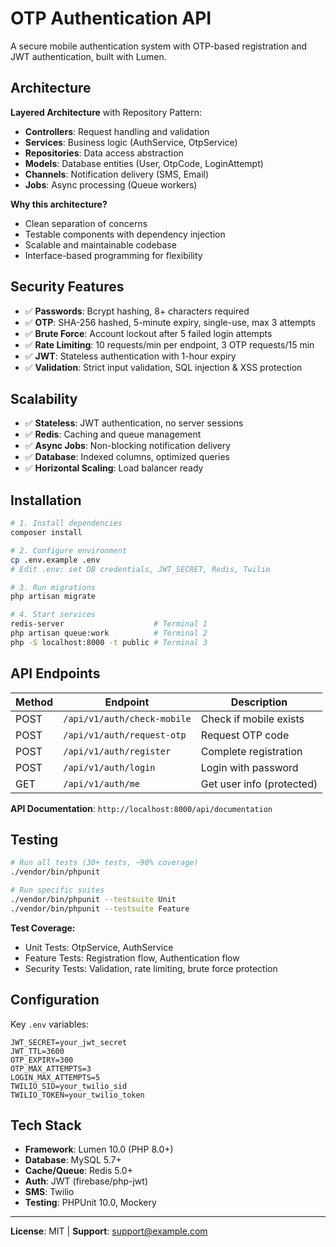 # OTP Authentication API

A secure mobile authentication system with OTP-based registration and JWT authentication, built with Lumen.

## Architecture

**Layered Architecture** with Repository Pattern:
- **Controllers**: Request handling and validation
- **Services**: Business logic (AuthService, OtpService)
- **Repositories**: Data access abstraction
- **Models**: Database entities (User, OtpCode, LoginAttempt)
- **Channels**: Notification delivery (SMS, Email)
- **Jobs**: Async processing (Queue workers)

**Why this architecture?**
- Clean separation of concerns
- Testable components with dependency injection
- Scalable and maintainable codebase
- Interface-based programming for flexibility

## Security Features

- ✅ **Passwords**: Bcrypt hashing, 8+ characters required
- ✅ **OTP**: SHA-256 hashed, 5-minute expiry, single-use, max 3 attempts
- ✅ **Brute Force**: Account lockout after 5 failed login attempts
- ✅ **Rate Limiting**: 10 requests/min per endpoint, 3 OTP requests/15 min
- ✅ **JWT**: Stateless authentication with 1-hour expiry
- ✅ **Validation**: Strict input validation, SQL injection & XSS protection

## Scalability

- ✅ **Stateless**: JWT authentication, no server sessions
- ✅ **Redis**: Caching and queue management
- ✅ **Async Jobs**: Non-blocking notification delivery
- ✅ **Database**: Indexed columns, optimized queries
- ✅ **Horizontal Scaling**: Load balancer ready

## Installation

```bash
# 1. Install dependencies
composer install

# 2. Configure environment
cp .env.example .env
# Edit .env: set DB credentials, JWT_SECRET, Redis, Twilio

# 3. Run migrations
php artisan migrate

# 4. Start services
redis-server                    # Terminal 1
php artisan queue:work          # Terminal 2
php -S localhost:8000 -t public # Terminal 3
```

## API Endpoints

| Method | Endpoint | Description |
|--------|----------|-------------|
| POST | `/api/v1/auth/check-mobile` | Check if mobile exists |
| POST | `/api/v1/auth/request-otp` | Request OTP code |
| POST | `/api/v1/auth/register` | Complete registration |
| POST | `/api/v1/auth/login` | Login with password |
| GET | `/api/v1/auth/me` | Get user info (protected) |

**API Documentation**: `http://localhost:8000/api/documentation`

## Testing

```bash
# Run all tests (30+ tests, ~90% coverage)
./vendor/bin/phpunit

# Run specific suites
./vendor/bin/phpunit --testsuite Unit
./vendor/bin/phpunit --testsuite Feature
```

**Test Coverage:**
- Unit Tests: OtpService, AuthService
- Feature Tests: Registration flow, Authentication flow
- Security Tests: Validation, rate limiting, brute force protection

## Configuration

Key `.env` variables:

```env
JWT_SECRET=your_jwt_secret
JWT_TTL=3600
OTP_EXPIRY=300
OTP_MAX_ATTEMPTS=3
LOGIN_MAX_ATTEMPTS=5
TWILIO_SID=your_twilio_sid
TWILIO_TOKEN=your_twilio_token
```

## Tech Stack

- **Framework**: Lumen 10.0 (PHP 8.0+)
- **Database**: MySQL 5.7+
- **Cache/Queue**: Redis 5.0+
- **Auth**: JWT (firebase/php-jwt)
- **SMS**: Twilio
- **Testing**: PHPUnit 10.0, Mockery

---

**License**: MIT | **Support**: support@example.com

